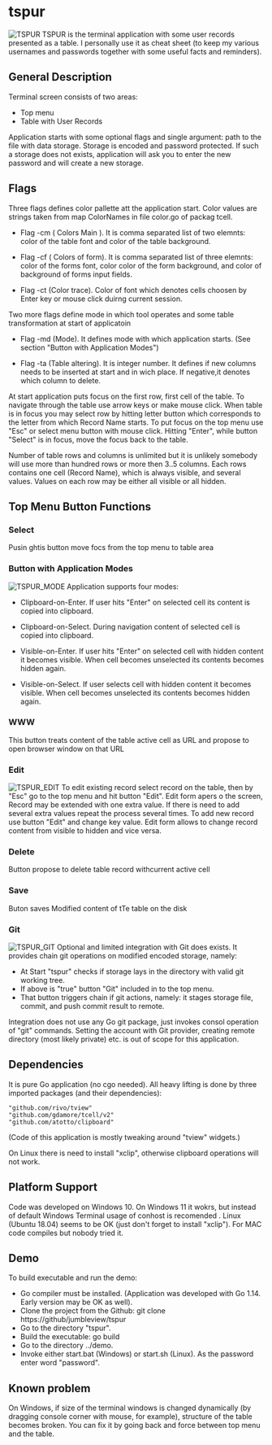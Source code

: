 # tspur
![TSPUR](./images/tspur.png)
TSPUR is the terminal application  with some user records presented as a table. I personally use it as cheat sheet (to keep my various usernames and passwords  together with some useful facts and reminders).

## General Description
Terminal screen consists of two areas:
* Top menu
* Table with User Records

Application starts with some optional flags and single argument: path to the file with data storage. Storage is encoded and password protected. If such a storage does not exists, application will ask you to enter the new password and  will create a new storage.

## Flags
Three flags defines color pallette att the application start. Color values are strings taken from map ColorNames in file color.go of packag tcell.

* Flag -cm  ( Colors Main ). It is comma separated list of two elemnts: color of the table font and color of the table background.

* Flag -cf  ( Colors of form). It is comma separated list of three elemnts: color of the forms font, color color of the form background, and color of background of forms input fields.

* Flag -ct (Color trace). Color of font which denotes cells choosen by Enter key or mouse click duirng current session.

Two more flags  define mode in which tool operates and some table transformation at start of applicatoin

* Flag -md (Mode). It defines mode with which application starts. (See section "Button with Application Modes")

* Flag -ta (Table altering). It is integer number. It defines if new columns needs to be inserted  at start and in wich place. If negative,it denotes which column to delete.

At start application puts focus on the first row, first cell of the table.  To navigate through the table use arrow keys or make mouse click. When table is in focus you may select row by hitting letter button which corresponds to the letter from which Record Name starts.  To put focus   on the top menu use "Esc" or select menu button with mouse click. Hitting "Enter", while button "Select" is in focus, move the focus back to the table. 

Number of table rows and columns is unlimited but it is unlikely somebody will use more than hundred rows or more then 3..5 columns. Each rows contains one cell (Record Name), which is always visible, and several values. Values on each row may be either all visible or all hidden.

## Top Menu Button Functions

### Select
Pusin ghtis button move focs from the top menu to table area


### Button with Application Modes
![TSPUR_MODE](./images/tspur_mode.png)
Application supports four modes:

* Clipboard-on-Enter. If user hits "Enter" on selected cell  its content is copied into clipboard.

* Clipboard-on-Select. During navigation content of selected cell is copied into clipboard.

* Visible-on-Enter. If user hits "Enter" on selected cell with hidden content it becomes visible.  When cell becomes unselected its contents becomes hidden again. 

* Visible-on-Select. If user selects cell with hidden content it becomes visible. When cell becomes unselected its contents becomes hidden again. 

### WWW
This button treats content of the table active cell as URL and propose to open browser window on that URL   

### Edit
![TSPUR_EDIT](./images/tspur_edit.png)
To edit existing record select record on the table, then by "Esc" go to the top menu and hit button "Edit". Edit form  apers o the screen, Record may be extended with one extra value. If there is need to add several extra values repeat the process several times. To add new record use button "Edit" and change key value. Edit form allows to change record content from visible to hidden and vice versa.

### Delete
Button propose to delete table record withcurrent active cell

### Save
Buton saves Modified content of tTe table on the disk

### Git
![TSPUR_GIT](./images/tspur_git.png)
Optional and limited integration with Git does exists. It provides chain git operations on modified encoded storage, namely:
* At Start "tspur" checks if storage lays in the directory with valid git working tree.
* If above is "true" button "Git" included in to the top menu.
* That button triggers chain if git actions, namely: it stages storage file, commit, and push commit result to remote.

Integration does not use any Go git package, just invokes consol operation of  "git" commands. Setting the account with Git provider, creating remote directory (most likely private) etc. is out of scope for this application.

## Dependencies
It is pure Go application (no cgo needed). All heavy lifting is done by three imported packages (and their dependencies):

	"github.com/rivo/tview"
	"github.com/gdamore/tcell/v2"
	"github.com/atotto/clipboard"

(Code of this application is mostly tweaking around "tview" widgets.)

On Linux there is need to install "xclip", otherwise clipboard operations will not work.

## Platform Support
Code was developed on Windows 10. On Windows 11 it wokrs, but instead  of default Windows Terminal  usage of conhost is recomended .  Linux (Ubuntu 18.04) seems to be OK (just don't forget to install "xclip").  For MAC code compiles but nobody tried it.

## Demo
To build executable and run the demo:
* Go compiler must be installed. (Application was developed with Go 1.14. Early version may be OK as well).
* Clone the project from the Github: git clone https://github/jumbleview/tspur
* Go to the directory "tspur".
* Build the executable: go build
* Go to the directory ../demo.
* Invoke either start.bat (Windows) or start.sh (Linux). As the password enter word "password".

## Known problem
On Windows, if size of the terminal windows is changed dynamically (by dragging console corner with mouse, for example), structure of the table becomes broken. You can fix it by going back and force between top menu and the table.
